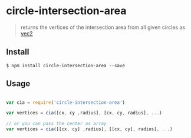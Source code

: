 # circle-intersection-area

> returns the vertices of the intersection area from all given circles as [vec2](https://www.npmjs.com/package/vec2)


## Install

```
$ npm install circle-intersection-area --save
```


## Usage

```javascript

var cia = require('circle-intersection-area')

var vertices = cia([cx, cy ,radius], [cx, cy, radius], ...)

// or you can pass the center as array
var vertices = cia([[cx, cy] ,radius], [[cx, cy], radius], ...)
```